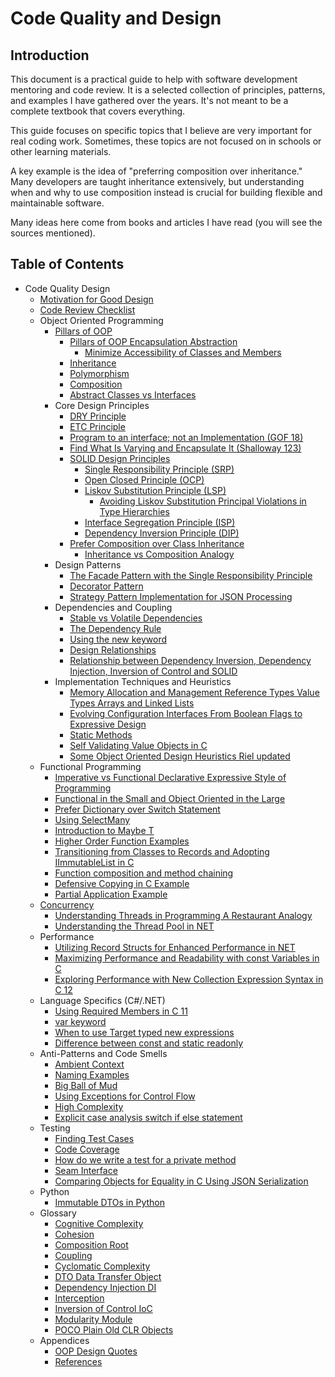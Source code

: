 # Code Quality and Design

## Introduction

This document is a practical guide to help with software development mentoring and code review. It is a selected
collection of principles, patterns, and examples I have gathered over the years. It's not meant to be a complete
textbook that covers everything.

This guide focuses on specific topics that I believe are very important for real coding work. Sometimes, these topics
are not focused on in schools or other learning materials.

A key example is the idea of "preferring composition over inheritance." Many developers are taught inheritance
extensively, but understanding when and why to use composition instead is crucial for building flexible and maintainable
software.

Many ideas here come from books and articles I have read (you will see the sources mentioned).

## Table of Contents

*   Code Quality Design
    *   [Motivation for Good Design](Motivation-for-Good-Design.md)
    *   [Code Review Checklist](Code-Review-Checklist.md)
    *   Object Oriented Programming
        *   [Pillars of OOP](Pillars-of-OOP.md)
            *   [Pillars of OOP Encapsulation Abstraction](Pillars-of-OOP-Encapsulation-Abstraction.md)
                *   [Minimize Accessibility of Classes and Members](Minimize-Accessibility-of-Classes-and-Members.md)
            *   [Inheritance](Inheritance.md)
            *   [Polymorphism](Polymorphism.md)
            *   [Composition](Composition.md)
            *   [Abstract Classes vs Interfaces](Abstract-Classes-vs-Interfaces.md)
        *   Core Design Principles
            *   [DRY Principle](DRY-Principle.md)
            *   [ETC Principle](ETC-Principle.md)
            *   [Program to an interface; not an Implementation (GOF 18)](Program-to-an-interface-not-an-Implementation-GOF-18.md)
            *   [Find What Is Varying and Encapsulate It (Shalloway 123)](Find-What-Is-Varying-and-Encapsulate-It-Shalloway-123.md)
            *   [SOLID Design Principles](SOLID-Design-Principles.md)
                *   [Single Responsibility Principle (SRP)](Single-Responsibility-Principle-SRP.md)
                *   [Open Closed Principle (OCP)](Open-Closed-Principle-OCP.md)
                *   [Liskov Substitution Principle (LSP)](Liskov-Substitution-Principle-LSP.md)
                    *   [Avoiding Liskov Substitution Principal Violations in Type Hierarchies](Avoiding-Liskov-Substitution-Principal-Violations-in-Type-Hierarchies.md)
                *   [Interface Segregation Principle (ISP)](Interface-Segregation-Principle-ISP.md)
                *   [Dependency Inversion Principle (DIP)](Dependency-Inversion-Principle-DIP.md)
            *   [Prefer Composition over Class Inheritance](Prefer-Composition-over-Class-Inheritance.md)
                *   [Inheritance vs Composition Analogy](Inheritance-vs-Composition-Analogy.md)
        *   Design Patterns
            *   [The Facade Pattern with the Single Responsibility Principle](Facade-Pattern-with-the-Single-Responsibility-Principle.md)
            *   [Decorator Pattern](Decorator-Pattern.md)
            *   [Strategy Pattern Implementation for JSON Processing](Strategy-Pattern-Implementation-for-JSON-Processing.md)
        *   Dependencies and Coupling
            *   [Stable vs Volatile Dependencies](Stable-vs-Volatile-Dependencies.md)
            *   [The Dependency Rule](The-Dependency-Rule.md)
            *   [Using the new keyword](Using-the-new-keyword.md)
            *   [Design Relationships](Design-Relationships.md)
            *   [Relationship between Dependency Inversion, Dependency Injection, Inversion of Control and SOLID](Relationship-between-Dependency-Inversion-Dependency-Injection-Inversion-of-Control-and-SOLID.md)
        *   Implementation Techniques and Heuristics
            *   [Memory Allocation and Management Reference Types Value Types Arrays and Linked Lists](Memory-Allocation-and-Management-Reference-Types-Value-Types-Arrays-and-Linked-Lists.md)
            *   [Evolving Configuration Interfaces From Boolean Flags to Expressive Design](Evolving-Configuration-Interfaces-From-Boolean-Flags-to-Expressive-Design.md)
            *   [Static Methods](Static-Methods.md)
            *   [Self Validating Value Objects in C](Self-Validating-Value-Objects-in-C.md)
            *   [Some Object Oriented Design Heuristics Riel updated](Some-Object-Oriented-Design-Heuristics-Riel-updated.md)
    *   Functional Programming
        *   [Imperative vs Functional Declarative Expressive Style of Programming](Imperative-vs-Functional-Declarative-Expressive-Style-of-Programming.md)
        *   [Functional in the Small and Object Oriented in the Large](Functional-in-the-Small-and-Object-Oriented-in-the-Large.md)
        *   [Prefer Dictionary over Switch Statement](Prefer-Dictionary-over-Switch-Statement.md)
        *   [Using SelectMany](Using-SelectMany.md)
        *   [Introduction to Maybe T](Introduction-to-Maybe-T.md)
        *   [Higher Order Function Examples](Higher-Order-Function-Examples.md)
        *   [Transitioning from Classes to Records and Adopting IImmutableList in C](Transitioning-from-Classes-to-Records-and-Adopting-IImmutableList-in-C.md)
        *   [Function composition and method chaining](Function-composition-and-method-chaining.md)
        *   [Defensive Copying in C Example](Defensive-Copying-in-C-Example.md)
        *   [Partial Application Example](Partial-Application-Example.md)
    *   [Concurrency](Concurrency.md)
        *   [Understanding Threads in Programming A Restaurant Analogy](Understanding-Threads-in-Programming-A-Restaurant-Analogy.md)
        *   [Understanding the Thread Pool in NET](Understanding-the-Thread-Pool-in-NET.md)
    *   Performance
        *   [Utilizing Record Structs for Enhanced Performance in NET](Utilizing-Record-Structs-for-Enhanced-Performance-in-NET.md)
        *   [Maximizing Performance and Readability with const Variables in C](Maximizing-Performance-and-Readability-with-const-Variables-in-C.md)
        *   [Exploring Performance with New Collection Expression Syntax in C 12](Exploring-Performance-with-New-Collection-Expression-Syntax-in-C-12.md)
    *   Language Specifics (C#/.NET)
        *   [Using Required Members in C 11](Using-Required-Members-in-C-11.md)
        *   [var keyword](var-keyword.md)
        *   [When to use Target typed new expressions](When-to-use-Target-typed-new-expressions.md)
        *   [Difference between const and static readonly](Difference-between-const-and-static-readonly.md)
    *   Anti-Patterns and Code Smells
        *   [Ambient Context](Ambient-Context.md)
        *   [Naming Examples](Naming-Examples.md)
        *   [Big Ball of Mud](Big-Ball-of-Mud.md)
        *   [Using Exceptions for Control Flow](Using-Exceptions-for-Control-Flow.md)
        *   [High Complexity](High-Complexity.md)
        *   [Explicit case analysis switch if else statement](Explicit-case-analysis-switch-if-else-statement.md)
    *   Testing
        *   [Finding Test Cases](Finding-Test-Cases.md)
        *   [Code Coverage](Code-Coverage.md)
        *   [How do we write a test for a private method](How-do-we-write-a-test-for-a-private-method.md)
        *   [Seam Interface](Seam-Interface.md)
        *   [Comparing Objects for Equality in C Using JSON Serialization](Comparing-Objects-for-Equality-in-C-Using-JSON-Serialization.md)
    *   Python
        *   [Immutable DTOs in Python](Immutable-DTOs-in-Python.md)
    *   Glossary
        *   [Cognitive Complexity](Cognitive-Complexity.md)
        *   [Cohesion](Cohesion.md)
        *   [Composition Root](Composition-Root.md)
        *   [Coupling](Coupling.md)
        *   [Cyclomatic Complexity](Cyclomatic-Complexity.md)
        *   [DTO Data Transfer Object](DTO-Data-Transfer-Object.md)
        *   [Dependency Injection DI](Dependency-Injection-DI.md)
        *   [Interception](Interception.md)
        *   [Inversion of Control IoC](Inversion-of-Control-IoC.md)
        *   [Modularity Module](Modularity-Module.md)
        *   [POCO Plain Old CLR Objects](POCO-Plain-Old-CLR-Objects.md)
    *   Appendices
        *   [OOP Design Quotes](OOP-Design-Quotes.md)
        *   [References](References.md)
